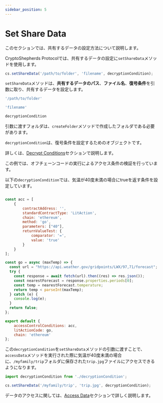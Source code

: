 ```yaml
---
sidebar_position: 5
---
```


# Set Share Data

このセクションでは、共有するデータの設定方法について説明します。

CryptoShepherds Protocolでは、共有するデータの設定に`setShareData`メソッドを使用します。

```javascript title="JavaScript"
cs.setShareData('/path/to/folder', 'filename', decryptionCondition);
```

`setShareData`メソッドは、**共有するデータのパス**、**ファイル名**、**復号条件**を引数に取り、共有するデータを設定します。

```javascript
'/path/to/folder'
```

```javascript
'filename'
```

```javascript
decryptionCondition
```

引数に渡すフォルダは、`createFolder`メソッドで作成したフォルダである必要があります。

`decryptionCondition`は、復号条件を設定するためのオブジェクトです。

詳しくは、[Decrypt Conditions](./decryptCondition)セクションで説明します。

この例では、オフチェーンコードの実行によるアクセス条件の検証を行っています。

以下の`decryptionCondition`では、気温が40度未満の場合にtrueを返す条件を設定しています。

```javascript title="decryptionCondition.js"

const acc = [
    {
        contractAddress: '',
        standardContractType: 'LitAction',
        chain: 'ethereum',
        method: 'go',
        parameters: ["40"],
        returnValueTest: {
            comparator: '=',
            value: 'true'
        }
    }
];

const go = async (maxTemp) => {
  const url = "https://api.weather.gov/gridpoints/LWX/97,71/forecast";
  try {
    const response = await fetch(url).then((res) => res.json());
    const nearestForecast = response.properties.periods[0];
    const temp = nearestForecast.temperature;
    return temp < parseInt(maxTemp);
  } catch (e) {
    console.log(e);
  }
  return false;
};

export default {
    accessControlConditions: acc,
    litActionCode: go,
    chain: 'ethereum'
};

```

この`decryptionCondition`を`setShareData`メソッドの引数に渡すことで、`accessData`メソッドを実行された際に気温が40度未満の場合に、`/myfamily/trip`フォルダに保存された`trip.jpg`ファイルにアクセスできるようになります。

```javascript title="JavaScript"
import decryptionCondition from './decryptionCondition';

cs.setShareData('/myfamily/trip', 'trip.jpg', decryptionCondition);
```

データのアクセスに関しては、[Access Data](./accessData)セクションで詳しく説明します。
